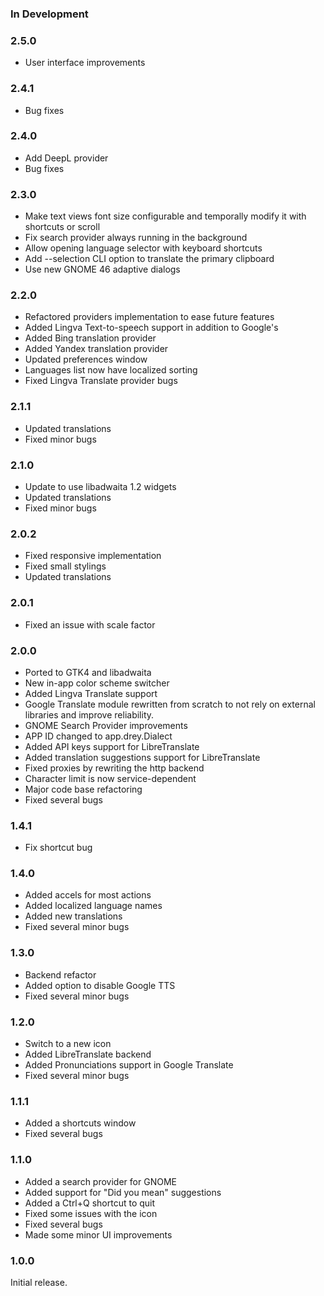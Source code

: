 
### In Development

### 2.5.0
- User interface improvements

### 2.4.1
- Bug fixes

### 2.4.0
- Add DeepL provider
- Bug fixes

### 2.3.0
- Make text views font size configurable and temporally modify it with shortcuts or scroll
- Fix search provider always running in the background
- Allow opening language selector with keyboard shortcuts
- Add --selection CLI option to translate the primary clipboard
- Use new GNOME 46 adaptive dialogs

### 2.2.0
- Refactored providers implementation to ease future features
- Added Lingva Text-to-speech support in addition to Google's
- Added Bing translation provider
- Added Yandex translation provider
- Updated preferences window
- Languages list now have localized sorting
- Fixed Lingva Translate provider bugs

### 2.1.1
- Updated translations
- Fixed minor bugs

### 2.1.0
- Update to use libadwaita 1.2 widgets
- Updated translations
- Fixed minor bugs

### 2.0.2
- Fixed responsive implementation
- Fixed small stylings
- Updated translations

### 2.0.1
- Fixed an issue with scale factor

### 2.0.0
- Ported to GTK4 and libadwaita
- New in-app color scheme switcher
- Added Lingva Translate support
- Google Translate module rewritten from scratch to not rely on external libraries and improve reliability.
- GNOME Search Provider improvements
- APP ID changed to app.drey.Dialect
- Added API keys support for LibreTranslate
- Added translation suggestions support for LibreTranslate
- Fixed proxies by rewriting the http backend
- Character limit is now service-dependent
- Major code base refactoring
- Fixed several bugs

### 1.4.1
- Fix shortcut bug

### 1.4.0
- Added accels for most actions
- Added localized language names
- Added new translations
- Fixed several minor bugs

### 1.3.0
- Backend refactor
- Added option to disable Google TTS
- Fixed several minor bugs

### 1.2.0
- Switch to a new icon
- Added LibreTranslate backend
- Added Pronunciations support in Google Translate
- Fixed several minor bugs

### 1.1.1
- Added a shortcuts window
- Fixed several bugs

### 1.1.0
- Added a search provider for GNOME
- Added support for "Did you mean" suggestions
- Added a Ctrl+Q shortcut to quit
- Fixed some issues with the icon
- Fixed several bugs
- Made some minor UI improvements

### 1.0.0
Initial release.
